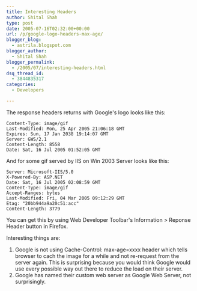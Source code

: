 ```yaml
---
title: Interesting Headers
author: Shital Shah
type: post
date: 2005-07-16T02:32:00+00:00
url: /p/google-logo-headers-max-age/
blogger_blog:
  - astrila.blogspot.com
blogger_author:
  - Shital Shah
blogger_permalink:
  - /2005/07/interesting-headers.html
dsq_thread_id:
  - 3844835317
categories:
  - Developers

---
```

The response headers returns with Google's logo looks like this: 

<pre class="code-block code-text"><code class="no-highlight">Content-Type: image/gif
Last-Modified: Mon, 25 Apr 2005 21:06:18 GMT
Expires: Sun, 17 Jan 2038 19:14:07 GMT
Server: GWS/2.1
Content-Length: 8558
Date: Sat, 16 Jul 2005 01:52:05 GMT
</code></pre>

And for some gif served by IIS on Win 2003 Server looks like this:

<pre class="code-block code-text"><code class="no-highlight">Server: Microsoft-IIS/5.0
X-Powered-By: ASP.NET
Date: Sat, 16 Jul 2005 02:08:59 GMT
Content-Type: image/gif
Accept-Ranges: bytes
Last-Modified: Fri, 04 Mar 2005 09:12:29 GMT
Etag: "20bb944a9a20c51:acc"
Content-Length: 3779</code></pre>

You can get this by using Web Developer Toolbar's Information > Reponse Header button in Firefox.

Interesting things are:

  1. Google is not using Cache-Control: max-age=xxxx header which tells browser to cach the image for a while and not re-request from the server again. This is surprising because you would think Google would use every possible way out there to reduce the load on their server.
  2. Google has named their custom web server as Google Web Server, not surprisingly.